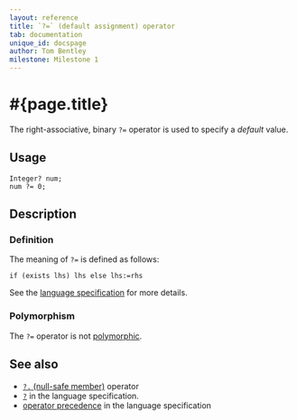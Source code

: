 ```yaml
---
layout: reference
title: `?=` (default assignment) operator
tab: documentation
unique_id: docspage
author: Tom Bentley
milestone: Milestone 1
---
```


# #{page.title}

The right-associative, binary `?=` operator is used to specify a *default* value.

## Usage 

    Integer? num;
    num ?= 0;

## Description

### Definition

The meaning of `?=` is defined as follows:

    if (exists lhs) lhs else lhs:=rhs	

See the [language specification](#{site.urls.spec}#nullvalues) for more details.

### Polymorphism

The `?=` operator is not [polymorphic](/documentation/reference/operator/operator-polymorphism).

## See also

* [`?.` (null-safe member)](../default) operator
* [`?`](#{site.urls.spec}#nullvalues) in the language specification.
* [operator precedence](#{site.urls.spec}#operatorprecedence) in the 
  language specification

